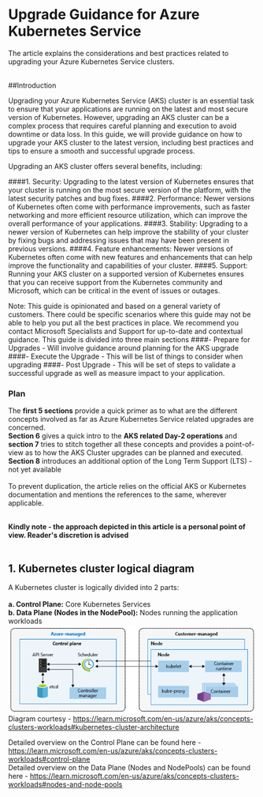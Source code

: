 # Upgrade Guidance for Azure Kubernetes Service

The article explains the considerations and best practices related to upgrading your Azure Kubernetes Service clusters. <br /><br />

##Introduction

Upgrading your Azure Kubernetes Service (AKS) cluster is an essential task to ensure that your applications are running on the latest and most secure version of Kubernetes. However, upgrading an AKS cluster can be a complex process that requires careful planning and execution to avoid downtime or data loss. In this guide, we will provide guidance on how to upgrade your AKS cluster to the latest version, including best practices and tips to ensure a smooth and successful upgrade process.

Upgrading an AKS cluster offers several benefits, including:

####1. Security: Upgrading to the latest version of Kubernetes ensures that your cluster is running on the most secure version of the platform, with the latest security patches and bug fixes.
####2. Performance: Newer versions of Kubernetes often come with performance improvements, such as faster networking and more efficient resource utilization, which can improve the overall performance of your applications.
####3. Stability: Upgrading to a newer version of Kubernetes can help improve the stability of your cluster by fixing bugs and addressing issues that may have been present in previous versions.
####4. Feature enhancements: Newer versions of Kubernetes often come with new features and enhancements that can help improve the functionality and capabilities of your cluster.
####5. Support: Running your AKS cluster on a supported version of Kubernetes ensures that you can receive support from the Kubernetes community and Microsoft, which can be critical in the event of issues or outages.

Note: This guide is opinionated and based on a general variety of customers. There could be specific scenarios where this guide may not be able to help you put all the best practices in place. We recommend you contact Microsoft Specialists and Support for up-to-date and contextual guidance. 
This guide is divided into three main sections 
####- Prepare for Upgrades - Will involve guidance around planning for the AKS upgrade
####- Execute the Upgrade - This will be list of things to consider when upgrading
####- Post Upgrade - This will be set of steps to validate a successful upgrade as well as measure impact to your application.
 
### Plan


The **first 5 sections** provide a quick primer as to what are the different concepts involved as far as Azure Kubernetes Service related upgrades are concerned.<br />
**Section 6** gives a quick intro to the **AKS related Day-2 operations** and **section 7** tries to stitch together all these concepts and provides a point-of-view as to how the AKS Cluster upgrades can be planned and executed. <br />
**Section 8** introduces an additional option of the Long Term Support (LTS) - not yet available <br /><br />
To prevent duplication, the article relies on the official AKS or Kubernetes documentation and mentions the references to the same, wherever applicable. <br /><br />

**Kindly note - the approach depicted in this article is a personal point of view. Reader's discretion is advised** <br /><br />

## 1. Kubernetes cluster logical diagram
A Kubernetes cluster is logically divided into 2 parts: <br /><br />
**a. Control Plane:** Core Kubernetes Services <br />
**b. Data Plane (Nodes in the NodePool):** Nodes running the application workloads <br />
![Kubernetes cluster logical diagram](/images/k8sclusterarchitecturediag.png) <br />
Diagram courtesy - https://learn.microsoft.com/en-us/azure/aks/concepts-clusters-workloads#kubernetes-cluster-architecture <br />

Detailed overview on the Control Plane can be found here - https://learn.microsoft.com/en-us/azure/aks/concepts-clusters-workloads#control-plane <br />
Detailed overview on the Data Plane (Nodes and NodePools) can be found here - https://learn.microsoft.com/en-us/azure/aks/concepts-clusters-workloads#nodes-and-node-pools <br /><br />
